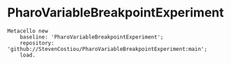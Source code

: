# PharoVariableBreakpointExperiment

```Smalltalk
Metacello new
    baseline: 'PharoVariableBreakpointExperiment';
    repository: 'github://StevenCostiou/PharoVariableBreakpointExperiment:main';
    load.
```
